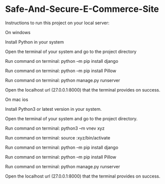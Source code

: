 # Safe-And-Secure-E-Commerce-Site
Instructions to run this project on your local server: 

On windows 

Install Python in your system 

Open the terminal of your system and go to the project directory 

Run command on terminal:  python –m pip install django 

Run command on terminal:  python –m pip install Pillow 

Run command on terminal:  python manage.py runserver 

Open the localhost url (27.0.0.1:8000) that the terminal provides on success. 

On mac ios 

Install Python3 or latest version in your system. 

Open the terminal of your system and go to the project directory. 

Run command on terminal: python3 –m vnev xyz 

Run command on terminal: source :xyz/bin/activate 

Run command on terminal:  python –m pip install django 

Run command on terminal:  python –m pip install Pillow 

Run command on terminal:  python manage.py runserver 

Open the localhost url (27.0.0.1:8000) that the terminal provides on success. 

 

 
